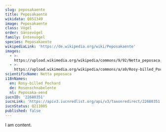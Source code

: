 ```yaml
---
slug: peposakaente
title: Peposakaente
wikidata: Q851349
image: Peposakaente
class: Vögel
order: Gänsevögel
family: Entenvögel
species: Peposakaente
wikipediaLink: 'https://de.wikipedia.org/wiki/Peposakaente'
images:
  - >-
    https://upload.wikimedia.org/wikipedia/commons/9/92/Netta_peposaca,_Costanera_Sur_4.jpg
  - >-
    https://upload.wikimedia.org/wikipedia/commons/a/a9/Rosy-billed_Pochard_(Netta_peposaca)_RWD.jpg
scientificName: Netta peposaca
i18nNames:
  en: Rosy-billed Pochard
  de: Rosenschnabelente
  nl: Peposaka-eend
iucnID: '22680351'
iucnLink: 'https://apiv3.iucnredlist.org/api/v3/taxonredirect/22680351'
iucnStatus: Q211005
published: false
---
```


I am content.
